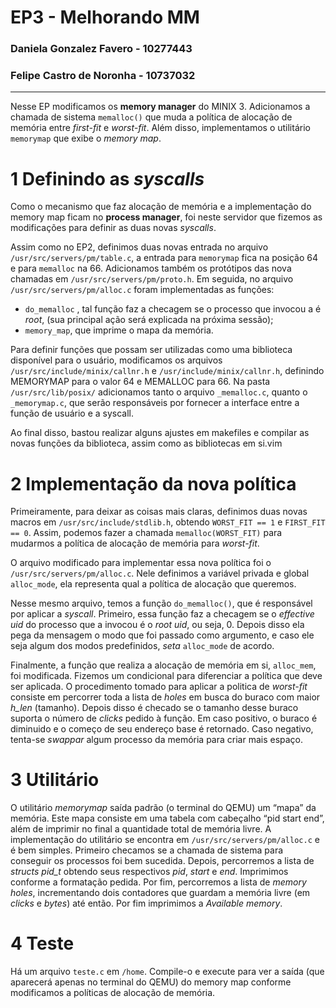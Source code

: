 # EP3 - Melhorando MM
### Daniela Gonzalez Favero - 10277443
### Felipe Castro de Noronha - 10737032

---

Nesse EP modificamos os **memory manager** do MINIX 3. Adicionamos a chamada de sistema `memalloc()` que muda a política de alocação de memória entre _first-fit_ e _worst-fit_. Além disso, implementamos o utilitário `memorymap` que exibe o _memory map_.

# 1 Definindo as _syscalls_

Como o mecanismo que faz alocação de memória e a implementação do memory map ficam no **process manager**, foi neste servidor que fizemos as modificações para definir as duas novas _syscalls_.

Assim como no EP2, definimos duas novas entrada no arquivo `/usr/src/servers/pm/table.c`, a entrada para `memorymap` fica na posição 64 e para `memalloc` na 66. Adicionamos também os protótipos das nova chamadas em `/usr/src/servers/pm/proto.h`. Em seguida, no arquivo `/usr/src/servers/pm/alloc.c` foram implementadas as funções:
- `do_memalloc` , tal função faz a checagem se o processo que invocou a  é _root_, (sua principal ação será explicada na próxima sessão);
- `memory_map`, que imprime o mapa da memória.

Para definir funções que possam ser utilizadas como uma biblioteca disponível para o usuário, modificamos os arquivos `/usr/src/include/minix/callnr.h` e `/usr/include/minix/callnr.h`, definindo MEMORYMAP para o valor 64 e MEMALLOC para 66. Na pasta `/usr/src/lib/posix/` adicionamos tanto o arquivo `_memalloc.c`, quanto o `_memorymap.c`, que serão responsáveis por fornecer a interface entre a função de usuário e a syscall.

Ao final disso, bastou realizar alguns ajustes em makefiles e compilar as novas funções da biblioteca, assim como as bibliotecas em si.vim

# 2 Implementação da nova política

Primeiramente, para deixar as coisas mais claras, definimos duas novas macros em `/usr/src/include/stdlib.h`, obtendo `WORST_FIT == 1` e `FIRST_FIT == 0`. Assim, podemos fazer a chamada `memalloc(WORST_FIT)` para mudarmos a política de alocação de memória para _worst-fit_.

O arquivo modificado para implementar essa nova política foi o `/usr/src/servers/pm/alloc.c`. Nele definimos a variável privada e global `alloc_mode`, ela representa qual a política de alocação que queremos.

Nesse mesmo arquivo, temos a função `do_memalloc()`, que é responsável por aplicar a _syscall_. Primeiro, essa função faz a checagem se o _effective uid_ do processo que a invocou é o _root uid_, ou seja, 0. Depois disso ela pega da mensagem o modo que foi passado como argumento, e caso ele seja algum dos modos predefinidos, _seta_ `alloc_mode` de acordo.

Finalmente, a função que realiza a alocação de memória em si, `alloc_mem`, foi modificada. Fizemos um condicional para diferenciar a política que deve ser aplicada. O procedimento tomado para aplicar a politica de _worst-fit_ consiste em percorrer toda a lista de _holes_ em busca do buraco com maior _h_len_ (tamanho). Depois disso é checado se o tamanho desse buraco suporta o número de _clicks_ pedido à função. Em caso positivo, o buraco é diminuido e o começo de seu endereço base é retornado. Caso negativo, tenta-se _swappar_ algum processo da memória para criar mais espaço.

# 3 Utilitário

O utilitário _memorymap_ saída padrão (o terminal do QEMU) um “mapa” da memória. Este mapa consiste em uma tabela com cabeçalho “pid start end”, além de imprimir no final a quantidade total de memória livre. 
A implementação do utilitário se encontra em `/usr/src/servers/pm/alloc.c` e é bem simples. Primeiro checamos se a chamada de sistema para conseguir os processos foi bem sucedida. Depois, percorremos a lista de *structs pid_t* obtendo seus respectivos _pid_, _start_ e _end_. Imprimimos conforme a formatação pedida. Por fim, percorremos a lista de _memory holes_, incrementando dois contadores que guardam a memória livre (em _clicks_ e _bytes_) até então. Por fim imprimimos a *Available memory*.

# 4 Teste

Há um arquivo `teste.c` em `/home`. Compile-o e execute para ver a saída (que aparecerá apenas no terminal do QEMU) do memory map conforme modificamos a políticas de alocação de memória.